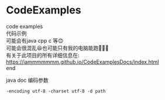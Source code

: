 # CodeExamples
code examples<br />
代码示例 <br />
可能会有java cpp c 等😊 <br />
可能会很混乱😆也可能只有我的电脑能跑🤣🤣🤣 <br />
有关于此项目的所有详细信息在: <br />
https://iammmmmmm.github.io/CodeExamplesDocs/index.html <br/>
end  <br />


java doc 编码参数
~~~
-encoding utf-8 -charset utf-8 -d path
~~~
